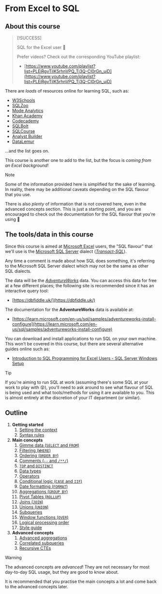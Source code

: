 # From Excel to SQL

## About this course

> [!SUCCESS]
>
> SQL for the Excel user 🎉
>
> Prefer videos? Check out the corresponding YouTube playlist:
>
> - [https://www.youtube.com/playlist?list=PLEiRgvTilK5rhnVPQ_Tj3Q-CI0rGn_uiD](https://www.youtube.com/playlist?list=PLEiRgvTilK5rhnVPQ_Tj3Q-CI0rGn_uiD)

There are _loads_ of resources online for learning SQL, such as:

- [W3Schools](https://www.w3schools.com/sql/)
- [SQLZoo](https://sqlzoo.net/)
- [Mode Analytics](https://mode.com/sql-tutorial/)
- [Khan Academy](https://www.khanacademy.org/computing/computer-programming/sql)
- [Codecademy](https://www.codecademy.com/learn/learn-sql)
- [SQLBolt](https://sqlbolt.com/)
- [SQLCourse](http://www.sqlcourse.com/)
- [Analyst Builder](https://www.analystbuilder.com/)
- [DataLemur](https://datalemur.com/)

...and the list goes on.

This course is another one to add to the list, but the focus is _coming from an Excel background_!

> [!NOTE]
>
> Some of the information provided here is simplified for the sake of learning. In reality, there may be additional caveats depending on the SQL flavour that you use.
>
> There is also _plenty_ of information that is not covered here, even in the advanced concepts section. This is just a starting point, and you are encouraged to check out the documentation for the SQL flavour that you're using 📝

## The tools/data in this course

Since this course is aimed at [Microsoft Excel](https://www.microsoft.com/en-gb/microsoft-365/excel) users, the "SQL flavour" that we'll use is the [Microsoft SQL Server](https://learn.microsoft.com/en-us/sql/t-sql/queries/queries) dialect ([_Transact-SQL_](https://learn.microsoft.com/en-us/sql/t-sql/language-reference)).

Any time a comment is made about how SQL does something, it's referring to the Microsoft SQL Server dialect which may not be the same as other SQL dialects.

The data will be the [_AdventureWorks_](https://learn.microsoft.com/en-us/sql/samples/adventureworks-install-configure) data. You can access this data for free at a few different places; the following site is recommended since it has an interactive query tool:

- [https://dbfiddle.uk/](https://dbfiddle.uk/)

The documentation for the **AdventureWorks** data is available at:

- [https://learn.microsoft.com/en-us/sql/samples/adventureworks-install-configure](https://learn.microsoft.com/en-us/sql/samples/adventureworks-install-configure)

You can download and install applications to run SQL on your own machine. This won't be covered in this course, but there are several alternative guides online such as:

- [Introduction to SQL Programming for Excel Users - SQL Server Windows Setup](https://youtu.be/VnJAgND_iLc?si=LduWGyoKy069NP-L)

> [!TIP]
>
> If you're aiming to run SQL at work (assuming there's some SQL at your work to play with 😝), you'll need to ask around to see what flavour of SQL is being used and what tools/methods for using it are available to you. This is almost entirely at the discretion of your IT department (or similar).

## Outline

1. **Getting started**
   1. [Setting the context](getting-started/setting-the-context.md)
   2. [Syntax rules](getting-started/sql-syntax.md)
2. **Main concepts**
   1. [Gimme data (`SELECT` and `FROM`)](main-concepts/select-and-from.md)
   2. [Filtering (`WHERE`)](main-concepts/where.md)
   3. [Ordering (`ORDER BY`)](main-concepts/order-by.md)
   4. [Comments (`--` and `/**/`)](main-concepts/comments.md)
   5. [`TOP` and `DISTINCT`](main-concepts/top-and-distinct.md)
   6. [Data types](main-concepts/data-types.md)
   7. [Operators](main-concepts/operators.md)
   8. [Conditional logic (`CASE` and `IIF`)](main-concepts/conditionals.md)
   9. [Date formatting (`FORMAT`)](main-concepts/date-formatting.md)
   10. [Aggregations (`GROUP BY`)](main-concepts/group-by.md)
   11. [Pivot Tables (`ROLLUP`)](main-concepts/rollup.md)
   12. [Joins (`JOIN`)](main-concepts/join.md)
   13. [Unions (`UNION`)](main-concepts/union.md)
   14. [Subqueries](main-concepts/subqueries.md)
   15. [Window functions (`OVER`)](main-concepts/window-functions.md)
   16. [Logical processing order](main-concepts/logical-processing-order.md)
   17. [Style guide](main-concepts/style-guide.md)
3. **Advanced concepts**
   1. [Advanced aggregations](advanced-concepts/advanced-aggregations.md)
   2. [Correlated subqueries](advanced-concepts/correlated-subqueries.md)
   3. [Recursive CTEs](advanced-concepts/recursive-ctes.md)

> [!WARNING]
>
> The advanced concepts are _advanced_! They are not necessary for most day-to-day SQL usage, but they are good to know about.
>
> It is recommended that you practise the main concepts a lot and come back to the advanced concepts later.
